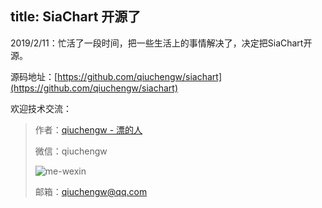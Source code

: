 title: SiaChart 开源了
---

2019/2/11：忙活了一段时间，把一些生活上的事情解决了，决定把SiaChart开源。

源码地址：[https://github.com/qiuchengw/siachart](https://github.com/qiuchengw/siachart)

欢迎技术交流：

> 作者：[qiuchengw - 漂的人](https://piaode.ren) 
> 
> 微信：qiuchengw
> 
> ![me-wexin](https://raw.githubusercontent.com/qiuchengw/siachart/master/imgs/wx-me.jpg)
> 
> 邮箱：qiuchengw@qq.com
